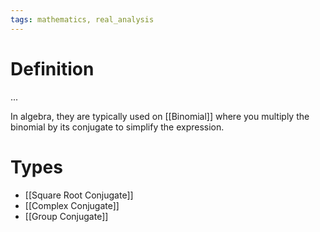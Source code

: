 ```yaml
---
tags: mathematics, real_analysis
---
```


# Definition

...

In algebra, they are typically used on [[Binomial]] where you multiply the binomial by its conjugate to simplify the expression.

# Types
- [[Square Root Conjugate]]
- [[Complex Conjugate]]
- [[Group Conjugate]]